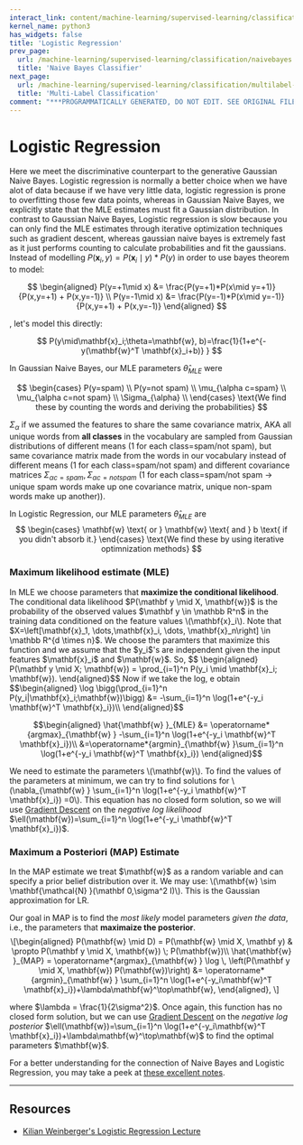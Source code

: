 ```yaml
---
interact_link: content/machine-learning/supervised-learning/classification/logistic-regression.ipynb
kernel_name: python3
has_widgets: false
title: 'Logistic Regression'
prev_page:
  url: /machine-learning/supervised-learning/classification/naivebayes
  title: 'Naive Bayes Classifier'
next_page:
  url: /machine-learning/supervised-learning/classification/multilabel-classification
  title: 'Multi-Label Classification'
comment: "***PROGRAMMATICALLY GENERATED, DO NOT EDIT. SEE ORIGINAL FILES IN /content***"
---
```



# Logistic Regression

Here we meet the discriminative counterpart to the generative Gaussian Naive Bayes. Logistic regression is normally a better choice when we have alot of data because if we have very little data, logistic regression is prone to overfitting those few data points, whereas in Gaussian Naive Bayes, we explicitly state that the MLE estimates must fit a Gaussian distribution. In contrast to Gaussian Naive Bayes, Logistic regression is slow because you can only find the MLE estimates through iterative optimization techniques such as gradient descent, whereas gaussian naive bayes is extremely fast as it just performs counting to calculate probabilities and fit the gaussians. Instead of modelling $P(\mathbf{x}_i, y) = P(\mathbf{x}_i \mid y) * P(y)$ in order to use bayes theorem to model:

$$
\begin{aligned}
P(y=+1\mid x) &= \frac{P(y=+1)*P(x\mid y=+1)}{P(x,y=+1) + P(x,y=-1)} \\
P(y=-1\mid x) &= \frac{P(y=-1)*P(x\mid y=-1)}{P(x,y=+1) + P(x,y=-1)}
\end{aligned}
$$

, let's model this directly:

$$
P(y\mid\mathbf{x}_i;\theta=\mathbf{w}, b)=\frac{1}{1+e^{-y(\mathbf{w}^T \mathbf{x}_i+b)} }
$$



In Gaussian Naive Bayes, our MLE parameters $\hat{\theta}_{MLE}$ were 

$$
\begin{cases}
P(y=spam) \\
P(y=not spam) \\
\mu_{\alpha c=spam} \\
\mu_{\alpha c=not spam} \\
\Sigma_{\alpha} \\
\end{cases}
\text{We find these by counting the words and deriving the probabilities}
$$

$\Sigma_{\alpha}$ if we assumed the features to share the same covariance matrix, AKA all unique words from **all classes** in the vocabulary are sampled from Gaussian distributions of different means (1 for each class=spam/not spam), but same covariance matrix made from the words in our vocabulary instead of different means (1 for each class=spam/not spam) and different covariance matrices $\Sigma_{\alpha c=spam}, \Sigma_{\alpha c=notspam}$ (1 for each class=spam/not spam -> unique spam words make up one covariance matrix, unique non-spam words make up another)).

In Logistic Regression, our MLE parameters $\hat{\theta}_{MLE}$ are 
$$
\begin{cases}
\mathbf{w} \text{ or } \mathbf{w} \text{ and } b \text{ if you didn't absorb it.}
\end{cases}
\text{We find these by using iterative optimnization methods}
$$



<h3 id="maximum-likelihood-estimate-mle">Maximum likelihood estimate (MLE)</h3>


<p>In MLE we choose parameters that <b>maximize the conditional likelihood</b>. The conditional data likelihood $P(\mathbf y \mid X, \mathbf{w})$  is the probability of the observed values $\mathbf y \in \mathbb R^n$ in the training data conditioned on the feature values <span class="math inline">\(\mathbf{x}_i\)</span>. Note that $X=\left[\mathbf{x}_1, \dots,\mathbf{x}_i, \dots, \mathbf{x}_n\right] \in \mathbb R^{d \times n}$. We choose the paramters that maximize this function and we assume that the $y_i$'s are independent given the input features $\mathbf{x}_i$ and $\mathbf{w}$. So,
$$
\begin{aligned}
P(\mathbf y \mid X; \mathbf{w}) = \prod_{i=1}^n P(y_i \mid \mathbf{x}_i; \mathbf{w}).
\end{aligned}$$
Now if we take the log,  e obtain
$$\begin{aligned}
\log \bigg(\prod_{i=1}^n P(y_i|\mathbf{x}_i;\mathbf{w})\bigg) &= -\sum_{i=1}^n \log(1+e^{-y_i \mathbf{w}^T \mathbf{x}_i})\\
\end{aligned}$$
</p>

$$\begin{aligned}
\hat{\mathbf{w} }_{MLE} &= \operatorname*{argmax}_{\mathbf{w} } -\sum_{i=1}^n \log(1+e^{-y_i \mathbf{w}^T \mathbf{x}_i})\\
&=\operatorname*{argmin}_{\mathbf{w} }\sum_{i=1}^n \log(1+e^{-y_i \mathbf{w}^T \mathbf{x}_i})
\end{aligned}$$
<p>We need to estimate the parameters <span class="math inline">\(\mathbf{w}\)</span>. To find the values of the parameters at minimum, we can try to find solutions for <span class="math inline">\(\nabla_{\mathbf{w} } \sum_{i=1}^n \log(1+e^{-y_i \mathbf{w}^T \mathbf{x}_i}) =0\)</span>. This equation has no closed form solution, so we will use <a href="http://www.cs.cornell.edu/courses/cs4780/2018fa/lectures/lecturenote07.html">Gradient Descent</a> on the  <i>negative log likelihood</i> $\ell(\mathbf{w})=\sum_{i=1}^n \log(1+e^{-y_i \mathbf{w}^T \mathbf{x}_i})$.</br> </p>


<h3 id="map-estimate">Maximum a Posteriori (MAP) Estimate</h3>
<p>
In the MAP estimate we treat $\mathbf{w}$ as a random variable and can specify a prior belief distribution over it. We may use: <span class="math inline">\(\mathbf{w} \sim \mathbf{\mathcal{N} }(\mathbf 0,\sigma^2 I)\)</span>. This is the Gaussian approximation for LR.</p>
<p>Our goal in MAP is to find the <i>most likely</i> model parameters  <i>given the data</i>, i.e., the parameters that <b>maximaize the posterior</b>.  
<span class="math display">\[\begin{aligned}
P(\mathbf{w} \mid D) = P(\mathbf{w} \mid X, \mathbf y) & \propto P(\mathbf y \mid X, \mathbf{w}) \; P(\mathbf{w})\\
\hat{\mathbf{w} }_{MAP} = \operatorname*{argmax}_{\mathbf{w} } \log \, \left(P(\mathbf y \mid X, \mathbf{w}) P(\mathbf{w})\right) &= \operatorname*{argmin}_{\mathbf{w} } \sum_{i=1}^n \log(1+e^{-y_i\mathbf{w}^T \mathbf{x}_i})+\lambda\mathbf{w}^\top\mathbf{w},
\end{aligned},
\]</span></p>
<p> where $\lambda = \frac{1}{2\sigma^2}$. 
Once again, this function has no closed form solution, but we can use <a href="http://www.cs.cornell.edu/courses/cs4780/2018fa/lectures/lecturenote07.html">Gradient Descent</a> on the <i>negative log posterior</i> $\ell(\mathbf{w})=\sum_{i=1}^n \log(1+e^{-y_i\mathbf{w}^T \mathbf{x}_i})+\lambda\mathbf{w}^\top\mathbf{w}$ to find the optimal parameters $\mathbf{w}$. </p>

<p>For a better understanding for the connection of Naive Bayes and Logistic Regression, you may take a peek at <a href="https://alliance.seas.upenn.edu/~cis520/wiki/index.php?n=Lectures.Logistic">these excellent notes</a>.</p>



---
## Resources
- [Kilian Weinberger's Logistic Regression Lecture](http://www.cs.cornell.edu/courses/cs4780/2018fa/lectures/lecturenote06.html)

